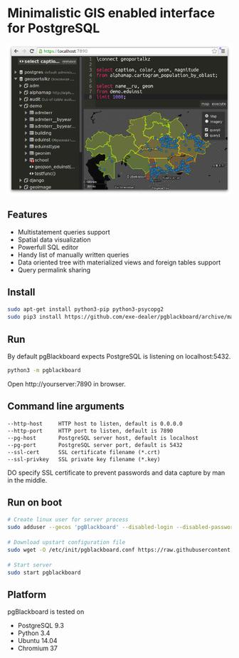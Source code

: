 # Minimalistic GIS enabled interface for PostgreSQL

![screenshot](https://raw.githubusercontent.com/exe-dealer/pgblackboard/master/screenshot.png)

## Features

- Multistatement queries support
- Spatial data visualization
- Powerfull SQL editor
- Handy list of manually written queries
- Data oriented tree with materialized views and foreign tables support
- Query permalink sharing

## Install

```bash
sudo apt-get install python3-pip python3-psycopg2
sudo pip3 install https://github.com/exe-dealer/pgblackboard/archive/master.zip
```

## Run

By default pgBlackboard expects PostgreSQL is listening on localhost:5432.

```bash
python3 -m pgblackboard
```

Open http://yourserver:7890 in browser.

## Command line arguments

```
--http-host     HTTP host to listen, default is 0.0.0.0
--http-port     HTTP port to listen, default is 7890
--pg-host       PostgreSQL server host, default is localhost
--pg-port       PostgreSQL server port, default is 5432
--ssl-cert      SSL certificate filename (*.crt)
--ssl-privkey   SSL private key filename (*.key)
```

DO specify SSL certificate to prevent passwords and data capture by man in the middle.

## Run on boot

```bash
# Create linux user for server process
sudo adduser --gecos 'pgBlackboard' --disabled-login --disabled-password --no-create-home pgblackboard

# Download upstart configuration file
sudo wget -O /etc/init/pgblackboard.conf https://raw.githubusercontent.com/exe-dealer/pgblackboard/master/upstart/pgblackboard.conf

# Start server
sudo start pgblackboard
```

## Platform

pgBlackboard is tested on
- PostgreSQL 9.3
- Python 3.4
- Ubuntu 14.04
- Chromium 37
